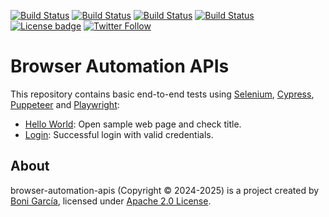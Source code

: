 [![Build Status](https://github.com/bonigarcia/browser-automation-apis/actions/workflows/selenium.yml/badge.svg)](https://github.com/bonigarcia/browser-automation-apis/actions/workflows/selenium.yml)
[![Build Status](https://github.com/bonigarcia/browser-automation-apis/actions/workflows/cypress.yml/badge.svg)](https://github.com/bonigarcia/browser-automation-apis/actions/workflows/cypress.yml)
[![Build Status](https://github.com/bonigarcia/browser-automation-apis/actions/workflows/puppeteer.yml/badge.svg)](https://github.com/bonigarcia/browser-automation-apis/actions/workflows/puppeteer.yml)
[![Build Status](https://github.com/bonigarcia/browser-automation-apis/actions/workflows/playwright.yml/badge.svg)](https://github.com/bonigarcia/browser-automation-apis/actions/workflows/playwright.yml)
[![License badge](https://img.shields.io/badge/license-Apache2-green.svg)](https://www.apache.org/licenses/LICENSE-2.0)
[![Twitter Follow](https://img.shields.io/twitter/follow/boni_gg.svg?style=social)](https://twitter.com/boni_gg)

# Browser Automation APIs
This repository contains basic end-to-end tests using [Selenium], [Cypress], [Puppeteer] and [Playwright]:

- [Hello World](https://github.com/bonigarcia/browser-automation-apis/blob/main/helloworld.feature): Open sample web page and check title.
- [Login](https://github.com/bonigarcia/browser-automation-apis/blob/main/login.feature): Successful login with valid credentials.

## About
browser-automation-apis (Copyright &copy; 2024-2025) is a project created by [Boni García], licensed under [Apache 2.0 License].

[Selenium]: https://www.selenium.dev/
[Cypress]: https://www.cypress.io/
[Puppeteer]: https://pptr.dev/
[Playwright]: https://playwright.dev/
[Boni García]: https://bonigarcia.dev/
[Apache 2.0 License]: https://www.apache.org/licenses/LICENSE-2.0